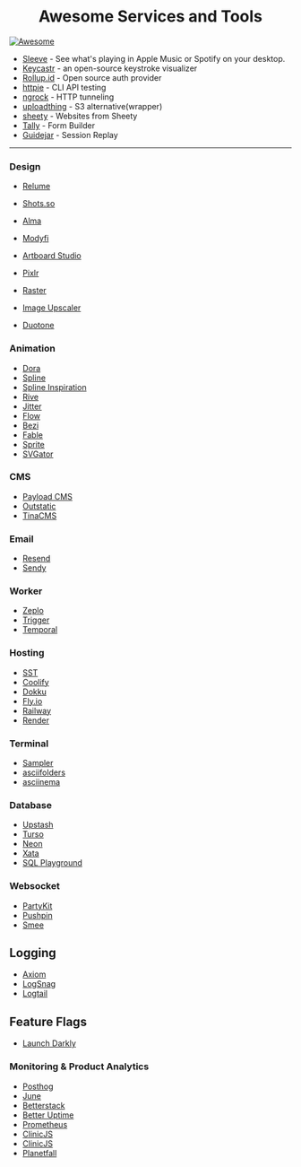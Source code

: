 <h1 align="center">
  Awesome Services and Tools
</h1>

[![Awesome](https://cdn.rawgit.com/sindresorhus/awesome/d7305f38d29fed78fa85652e3a63e154dd8e8829/media/badge.svg)](https://github.com/sindresorhus/awesome)

- [Sleeve](https://replay.software/sleeve) - See what's playing in Apple Music or Spotify on your desktop.
- [Keycastr](https://github.com/keycastr/keycastr) - an open-source keystroke visualizer
- [Rollup.id](https://rollup.id/) - Open source auth provider
- [httpie](https://httpie.io/) - CLI API testing
- [ngrock](https://ngrok.com/) - HTTP tunneling
- [uploadthing](https://uploadthing.com/) - S3 alternative(wrapper)
- [sheety](https://sheety.co/) - Websites from Sheety
- [Tally](https://tally.so/) - Form Builder
- [Guidejar](https://www.guidejar.com/) - Session Replay

---

### Design

- [Relume](https://www.relume.io/)
- [Shots.so](https://shots.so/)
- [Alma](https://www.alma.sh/)
- [Modyfi](https://www.modyfi.com/)
- [Artboard Studio](https://artboard.studio/)
- [Pixlr](https://pixlr.com/)
- [Raster](https://raster.app/)
- [Image Upscaler](https://clipdrop.co/image-upscaler)

- [Duotone](https://duotone.shapefactory.co/)

### Animation

- [Dora](https://www.dora.run/)
- [Spline](https://spline.design/)
- [Spline Inspiration](https://splinespiration.com/)
- [Rive](https://rive.app/)
- [Jitter](https://jitter.video/)
- [Flow](https://createwithflow.com/)
- [Bezi](https://www.bezi.com/)
- [Fable](https://www.fable.app/)
- [Sprite](https://spiritapp.io/)
- [SVGator](https://www.svgator.com/)

### CMS

- [Payload CMS](https://payloadcms.com/)
- [Outstatic](https://outstatic.com/)
- [TinaCMS](https://tina.io/)

### Email

- [Resend](https://resend.com/)
- [Sendy](https://sendy.co/)

### Worker

- [Zeplo](https://www.zeplo.io/)
- [Trigger](https://trigger.dev/)
- [Temporal](https://temporal.io/)

### Hosting

- [SST](https://sst.dev/)
- [Coolify](https://coolify.io/)
- [Dokku](https://dokku.com/)
- [Fly.io](https://fly.io/)
- [Railway](https://railway.app/)
- [Render](https://render.com/)

### Terminal

- [Sampler](https://sampler.dev/)
- [asciifolders](https://www.asciifolders.com/)
- [asciinema](https://asciinema.org/)

### Database

- [Upstash](https://upstash.com/)
- [Turso](https://turso.tech/)
- [Neon](https://neon.tech/)
- [Xata](https://xata.io/)
- [SQL Playground](https://uibakery.io/sql-playground)

### Websocket

- [PartyKit](https://www.partykit.io/)
- [Pushpin](https://pushpin.org/)
- [Smee](https://smee.io/)

## Logging

- [Axiom](https://www.axiom.co/)
- [LogSnag](https://logsnag.com/)
- [Logtail](https://betterstack.com/logtail)

## Feature Flags

- [Launch Darkly](https://launchdarkly.com/)

### Monitoring & Product Analytics

- [Posthog](https://posthog.com/)
- [June](https://www.june.so/)
- [Betterstack](https://betterstack.com/)
- [Better Uptime](https://betteruptime.com/)
- [Prometheus](https://prometheus.io/)
- [ClinicJS](https://clinicjs.org/)
- [ClinicJS](https://clinicjs.org/)
- [Planetfall](https://planetfall.io/)
